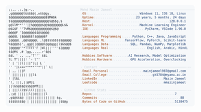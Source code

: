 <picture>
  <source srcset="https://raw.githubusercontent.com/mmazinjameel/mmazinjameel/main/dark_mode.svg?v=1745907319" media="(prefers-color-scheme: dark)">
  <img src="https://raw.githubusercontent.com/mmazinjameel/mmazinjameel/main/light_mode.svg?v=1745907319">
</picture>

